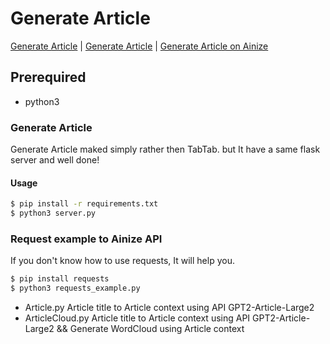 # Generate Article

[Generate Article](https://kubecon-tabtab-jeong-hyun-su.endpoint.ainize.ai/) | [Generate Article](https://github.com/Jeong-Hyun-Su/tabtab) | [Generate Article on Ainize](https://ainize.ai/Jeong-Hyun-Su/tabtab?branch=kubecon)

## Prerequired 

- python3

### Generate Article
Generate Article maked simply rather then TabTab. but It have a same flask server and well done!

#### Usage
```bash
$ pip install -r requirements.txt
$ python3 server.py
```

### Request example to Ainize API 
If you don't know how to use requests, It will help you. 
```bash
$ pip install requests
$ python3 requests_example.py
```

+ Article.py 
Article title to Article context using API GPT2-Article-Large2
+ ArticleCloud.py 
Article title to Article context using API GPT2-Article-Large2 && Generate WordCloud using Article context